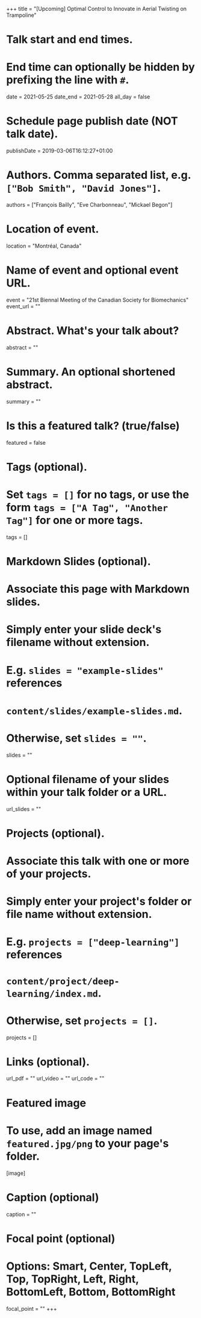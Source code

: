 +++
title = "[Upcoming] Optimal Control to Innovate in Aerial Twisting on Trampoline"

# Talk start and end times.
#   End time can optionally be hidden by prefixing the line with `#`.
date = 2021-05-25
date_end = 2021-05-28
all_day = false

# Schedule page publish date (NOT talk date).
publishDate = 2019-03-06T16:12:27+01:00

# Authors. Comma separated list, e.g. `["Bob Smith", "David Jones"]`.
authors = ["François Bailly", "Eve Charbonneau", "Mickael Begon"]

# Location of event.
location = "Montréal, Canada"

# Name of event and optional event URL.
event = "21st Biennal Meeting of the Canadian Society for Biomechanics"
event_url = ""

# Abstract. What's your talk about?
abstract = ""

# Summary. An optional shortened abstract.
summary = ""

# Is this a featured talk? (true/false)
featured = false

# Tags (optional).
#   Set `tags = []` for no tags, or use the form `tags = ["A Tag", "Another Tag"]` for one or more tags.
tags = []

# Markdown Slides (optional).
#   Associate this page with Markdown slides.
#   Simply enter your slide deck's filename without extension.
#   E.g. `slides = "example-slides"` references 
#   `content/slides/example-slides.md`.
#   Otherwise, set `slides = ""`.
slides = ""

# Optional filename of your slides within your talk folder or a URL.
url_slides = ""

# Projects (optional).
#   Associate this talk with one or more of your projects.
#   Simply enter your project's folder or file name without extension.
#   E.g. `projects = ["deep-learning"]` references 
#   `content/project/deep-learning/index.md`.
#   Otherwise, set `projects = []`.
projects = []

# Links (optional).
url_pdf = ""
url_video = ""
url_code = ""

# Featured image
# To use, add an image named `featured.jpg/png` to your page's folder. 
[image]
  # Caption (optional)
  caption = ""

  # Focal point (optional)
  # Options: Smart, Center, TopLeft, Top, TopRight, Left, Right, BottomLeft, Bottom, BottomRight
  focal_point = ""
+++
